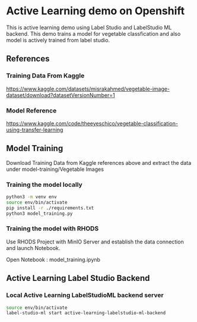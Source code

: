 # Active Learning demo on Openshift

This is active learning demo using Label Studio and LabelStudio ML backend. This demo trains a model for vegetable classfication and also model is actively trained from label studio.

## References

### Training Data From Kaggle
  
https://www.kaggle.com/datasets/misrakahmed/vegetable-image-dataset/download?datasetVersionNumber=1

### Model Reference
  
https://www.kaggle.com/code/theeyeschico/vegetable-classification-using-transfer-learning

## Model Training
  
Download Training Data from Kaggle references above and extract the data under model-training/Vegetable Images

### Training the model locally

```sh
python3 -m venv env
source env/bin/activate
pip install -r ./requirements.txt
python3 model_training.py
```

### Training the model with RHODS

Use RHODS Project with MinIO Server and establish the data connection and launch Notebook.

Open Notebook : model_training.ipynb

## Active Learning Label Studio Backend

### Local Active Learning LabelStudioML backend server

```sh
source env/bin/activate
label-studio-ml start active-learning-labelstudio-ml-backend
```
